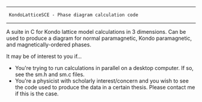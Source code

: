   ------------------------------------------------------
     KondoLatticeSCE - Phase diagram calculation code
  ------------------------------------------------------

A suite in C for Kondo lattice model calculations in 3 dimensions. Can be used to produce a diagram for normal paramagnetic, Kondo paramagnetic, and magnetically-ordered phases.

It may be of interest to you if...

- You're trying to run calculations in parallel on a desktop computer. If so, see the sm.h and sm.c files.
- You're a physicist with scholarly interest/concern and you wish to see the code used to produce the data in a certain thesis. Please contact me if this is the case.
